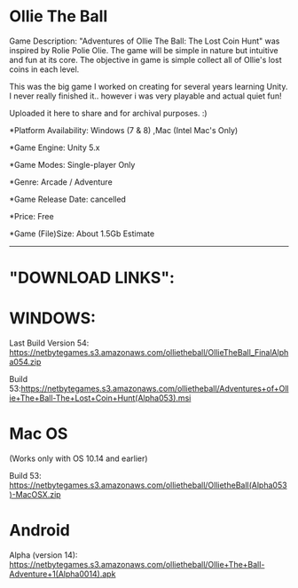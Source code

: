 # Ollie The Ball

Game Description: "Adventures of Ollie The Ball: The Lost Coin Hunt" was inspired by Rolie Polie Olie. The game will be simple in nature but intuitive and fun at its core. The objective in game is simple collect all of Ollie's lost coins in each level.

This was the big game I worked on creating for several years learning Unity. I never really finished it.. however i was very playable and actual quiet fun!

Uploaded it here to share and for archival purposes.  :) 

*Platform Availability: Windows (7 & 8) ,Mac (Intel Mac's Only)

*Game Engine: Unity 5.x

*Game Modes: Single-player Only

*Genre: Arcade / Adventure

*Game Release Date: cancelled

*Price: Free

*Game (File)Size: About 1.5Gb Estimate


-----------------------------------------------------------------------------------------------
# "DOWNLOAD LINKS":

# WINDOWS: 
Last Build Version 54: https://netbytegames.s3.amazonaws.com/ollietheball/OllieTheBall_FinalAlpha054.zip

Build 53:https://netbytegames.s3.amazonaws.com/ollietheball/Adventures+of+Ollie+The+Ball-The+Lost+Coin+Hunt(Alpha053).msi

# Mac OS
(Works only with OS 10.14 and earlier)

Build 53: https://netbytegames.s3.amazonaws.com/ollietheball/OllietheBall(Alpha053)-MacOSX.zip


# Android 
Alpha (version 14): https://netbytegames.s3.amazonaws.com/ollietheball/Ollie+The+Ball-Adventure+1(Alpha0014).apk
